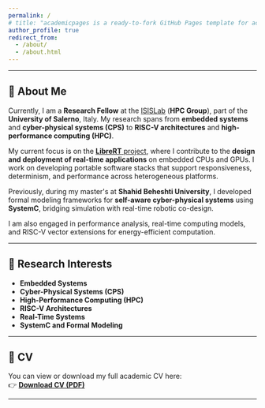 ```yaml
---
permalink: /
# title: "academicpages is a ready-to-fork GitHub Pages template for academic personal websites"
author_profile: true
redirect_from: 
  - /about/
  - /about.html
---
```


------
## 👋 About Me

Currently, I am a **Research Fellow** at the [ISISLab](https://www.isislab.it) (**HPC Group**), part of the **University of Salerno**, Italy. My research spans from **embedded systems** and **cyber-physical systems (CPS)** to **RISC-V architectures** and **high-performance computing (HPC)**.

My current focus is on the [**LibreRT** project](https://librert.di.unisa.it/), where I contribute to the **design and deployment of real-time applications** on embedded CPUs and GPUs. I work on developing portable software stacks that support responsiveness, determinism, and performance across heterogeneous platforms.

Previously, during my master's at **Shahid Beheshti University**, I developed formal modeling frameworks for **self-aware cyber-physical systems** using **SystemC**, bridging simulation with real-time robotic co-design.

I am also engaged in performance analysis, real-time computing models, and RISC-V vector extensions for energy-efficient computation.


---

## 🔬 Research Interests

- **Embedded Systems**
- **Cyber-Physical Systems (CPS)**
- **High-Performance Computing (HPC)**
- **RISC-V Architectures**
- **Real-Time Systems**
- **SystemC and Formal Modeling**

---

## 📄 CV

You can view or download my full academic CV here:  
👉 [**Download CV (PDF)**](/files/CV-MohammadVazirpanah.pdf)

---

